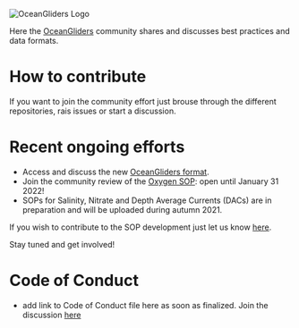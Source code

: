 ![ OceanGliders Logo](logo-ocean-gliders.png "OceanGliders Logo")

Here the [OceanGliders](https://www.oceangliders.org) community shares and discusses best practices and data formats. 

# How to contribute
If you want to join the community effort just brouse through the different repositories, rais issues or start a discussion.

# Recent ongoing efforts
- Access and discuss the new [OceanGliders format](https://github.com/OceanGlidersCommunity/OG1.0-user-manual).
- Join the community review of the [Oxygen SOP](https://github.com/OceanGlidersCommunity/Oxygen_SOP): open until January 31 2022!
- SOPs for Salinity, Nitrate and Depth Average Currents (DACs) are in preparation and will be uploaded during autumn 2021. 

If you wish to contribute to the SOP development just let us know [here](https://github.com/OceanGlidersCommunity/OceanGliders/discussions/1).

Stay tuned and get involved!

# Code of Conduct
- add link to Code of Conduct file here as soon as finalized. Join the discussion [here](https://github.com/OceanGlidersCommunity/OG-format-user-manual/pull/23)

